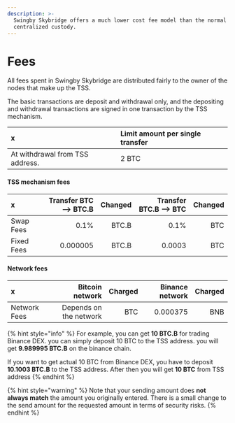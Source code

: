 ```yaml
---
description: >-
  Swingby Skybridge offers a much lower cost fee model than the normal
  centralized custody.
---
```


# Fees

All fees spent in Swingby Skybridge are distributed fairly to the owner of the nodes that make up the TSS.

The basic transactions are deposit and withdrawal only, and the depositing and withdrawal transactions are signed in one transaction by the TSS mechanism.

| x                                                             | Limit amount per single transfer |
| :--- | :--- |
| At withdrawal from TSS address. | 2 BTC |

#### TSS mechanism fees

| x | Transfer  BTC --&gt;  BTC.B | Changed | Transfer    BTC.B --&gt; BTC | Changed |
| :--- | ---: | ---: | ---: | ---: |
| Swap Fees | 0.1% | BTC.B | 0.1% | BTC |
| Fixed Fees | 0.000005 | BTC.B | 0.0003 | BTC |

#### Network fees

| x |    Bitcoin network | Charged | Binance network | Charged |
| :--- | ---: | ---: | ---: | ---: |
| Network Fees | Depends on the network | BTC | 0.000375 | BNB |

{% hint style="info" %}
For example, you can get **10 BTC.B** for trading Binance DEX. you can simply deposit 10 BTC to the TSS address. you will get **9.989995 BTC.B** on the binance chain. 

If you want to get actual 10 BTC from Binance DEX, you have to deposit **10.1003 BTC.B** to the TSS address. After then you will get **10 BTC** from TSS address
{% endhint %}

{% hint style="warning" %}
Note that your sending amount does **not always match** the amount you originally entered. There is a small change to the send amount for the requested amount in terms of security risks.
{% endhint %}

